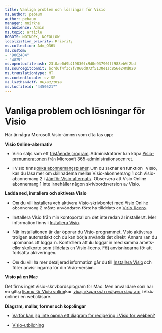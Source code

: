```yaml
---
title: Vanliga problem och lösningar för Visio
ms.author: pebaum
author: pebaum
manager: mnirkhe
ms.audience: Admin
ms.topic: article
ROBOTS: NOINDEX, NOFOLLOW
localization_priority: Priority
ms.collection: Adm_O365
ms.custom:
- "9002484"
- "4825"
ms.openlocfilehash: 2310ae0d9b719830fc9d0e937909ff988eb9f2bd
ms.sourcegitcommit: bc7d6f4f3c9f7060d073f5130e1ec856e248d020
ms.translationtype: MT
ms.contentlocale: sv-SE
ms.lasthandoff: 06/02/2020
ms.locfileid: "44505217"
---
```

# <a name="visio-common-issues-and-resolutions"></a>Vanliga problem och lösningar för Visio

Här är några Microsoft Visio-ämnen som ofta tas upp:

**Visio Online-alternativ**

- Visio säljs som ett [fristående program](https://products.office.com/visio/flowchart-software).  Administratörer kan köpa [Visio-prenumerationen](https://docs.microsoft.com/alchemyinsights/purchase-visio-subscription) från Microsoft 365-administrationscentret.

- I Visio finns [olika abonnemangsplaner](https://products.office.com/visio/microsoft-visio-plans-and-pricing-compare-visio-options). Om du saknar en funktion i Visio, kan du läsa mer om skillnaderna mellan Visio-abonnemang 1 och Visio-abonnemang 2 i [Jämför Visio-alternativ](https://products.office.com/visio/microsoft-visio-plans-and-pricing-compare-visio-options).  Observera att Visio Online abonnemang 1 inte innehåller någon skrivbordsversion av Visio.

**Ladda ned, installera och aktivera Visio**

- Om du vill installera och aktivera Visio-skrivbordet med Visio Online abonnemang 2 måste användaren först ha tilldelats en [Visio-licens](https://docs.microsoft.com/microsoft-365/admin/add-users/add-users).

- Installera Visio från min kontoportal om det inte redan är installerat. Mer information finns i [Installera Visio](https://support.office.com/article/f98f21e3-aa02-4827-9167-ddab5b025710).

- När installationen är klar öppnar du Visio-programmet. Visio aktiveras troligen automatiskt och du kan börja använda det direkt. Annars kan du uppmanas att logga in. Kontrollera att du loggar in med samma arbets- eller skolkonto som tilldelats en Visio-licens. Följ anvisningarna för att fortsätta aktiveringen.

- Om du vill ha mer detaljerad information går du till [Installera Visio](https://support.office.com/article/f98f21e3-aa02-4827-9167-ddab5b025710) och följer anvisningarna för din Visio-version.

**Visio på en Mac**

Det finns inget Visio-skrivbordsprogram för Mac. Men användare som har en giltig [licens för Visio online](https://docs.microsoft.com/microsoft-365/admin/add-users/add-users)kan [visa, skapa och redigera diagram](https://support.office.com/article/06f04845-91b8-4e8f-881f-a43c970735fc) i Visio online i en webbläsare.

**Diagram, mallar, former och kopplingar**

- [Varför kan jag inte öppna ett diagram för redigering i Visio för webben?](https://support.microsoft.com/office/ea4a23d3-21d3-4878-945e-cf1be4140357)

- [Visio-utbildning](https://support.office.com/article/visio-training-e058bcfa-1d90-4653-afc6-e84d54cf94a6)
